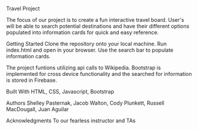 Travel Project

The focus of our project is to create a fun interactive travel board. User's will be able to search potential destinations and have their different options populated into information cards for quick and easy reference.

Getting Started
Clone the repository onto your local machine. Run index.html and open in your browser. Use the search bar to populate information cards.

The project funtions utilizing api calls to Wikipedia. Bootstrap is implemented for cross device functionality and the searched for information is stored in Firebase.

Built With
HTML,
CSS,
Javascript,
Bootstrap

Authors
Shelley Pasternak,
Jacob Walton,
Cody Plunkett,
Russell MacDougall,
Juan Aguilar

Acknowledgments
To our fearless instructor and TAs
